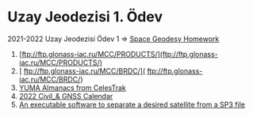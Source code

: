 # Uzay Jeodezisi 1. Ödev

2021-2022 Uzay Jeodezisi Ödev 1 => [Space Geodesy Homework](https://drive.google.com/file/d/17rGmm6efs70VvQjzjc2MY-oz84LC5A3m/view)

1) [ftp://ftp.glonass-iac.ru/MCC/PRODUCTS/](ftp://ftp.glonass-iac.ru/MCC/PRODUCTS/)
2) [ ftp://ftp.glonass-iac.ru/MCC/BRDC/]( ftp://ftp.glonass-iac.ru/MCC/BRDC/)
3) [YUMA Almanacs from CelesTrak](https://www.celestrak.com/GPS/almanac/Yuma/2022/)
4) [2022 Civil_& GNSS Calendar](https://orhankurt.jimdofree.com/software-products/gnss-calendars/)
5) [ An executable software to separate a desired satellite from a SP3 file](https://orhankurt.jimdofree.com/software-products/read-a-sp3-file/)

